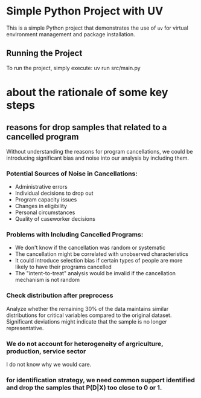 # Simple Python Project with UV

This is a simple Python project that demonstrates the use of `uv` for virtual environment management and package installation.

## Running the Project

To run the project, simply execute:
uv run src/main.py

# about the rationale of some key steps
## reasons for drop samples that related to a cancelled program
Without understanding the reasons for program cancellations, we could be introducing significant bias and noise into our analysis by including them.

### Potential Sources of Noise in Cancellations:
- Administrative errors
- Individual decisions to drop out
- Program capacity issues
- Changes in eligibility
- Personal circumstances
- Quality of caseworker decisions

### Problems with Including Cancelled Programs:
- We don't know if the cancellation was random or systematic
- The cancellation might be correlated with unobserved characteristics
- It could introduce selection bias if certain types of people are more likely to have their programs cancelled
- The "intent-to-treat" analysis would be invalid if the cancellation mechanism is not random

### Check distribution after preprocess
Analyze whether the remaining 30% of the data maintains similar distributions for critical variables compared to the original dataset. Significant deviations might indicate that the sample is no longer representative.

### We do not account for heterogeneity of argriculture, production, service sector
I do not know why we would care.

### for identification strategy, we need common support identified and drop the samples that P(D|X) too close to 0 or 1.